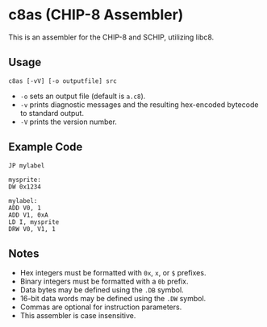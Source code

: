 # c8as (CHIP-8 Assembler)

This is an assembler for the CHIP-8 and SCHIP, utilizing libc8.

## Usage

```shell
c8as [-vV] [-o outputfile] src
```

* `-o` sets an output file (default is `a.c8`).
* `-v` prints diagnostic messages and the resulting hex-encoded bytecode to standard output.
* `-V` prints the version number.

## Example Code

```
JP mylabel

mysprite:
DW 0x1234

mylabel:
ADD V0, 1
ADD V1, 0xA
LD I, mysprite
DRW V0, V1, 1
```

## Notes

* Hex integers must be formatted with `0x`, `x`, or `$` prefixes.
* Binary integers must be formatted with a `0b` prefix.
* Data bytes may be defined using the `.DB` symbol.
* 16-bit data words may be defined using the `.DW` symbol.
* Commas are optional for instruction parameters.
* This assembler is case insensitive.
